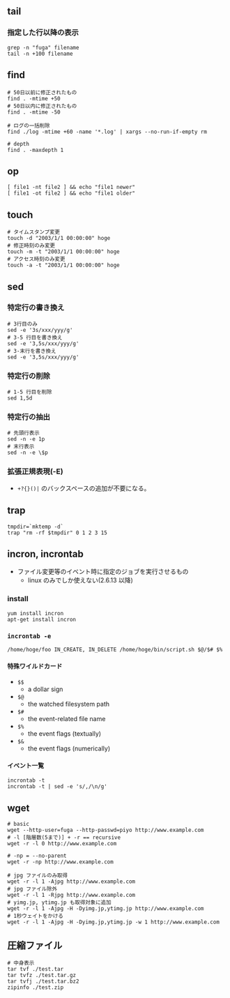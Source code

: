 ## tail
### 指定した行以降の表示

```
grep -n "fuga" filename
tail -n +100 filename
```

## find 

```
# 50日以前に修正されたもの
find . -mtime +50
# 50日以内に修正されたもの
find . -mtime -50

# ログの一括削除
find ./log -mtime +60 -name '*.log' | xargs --no-run-if-empty rm

# depth
find . -maxdepth 1
```

## op

```
[ file1 -nt file2 ] && echo "file1 newer"
[ file1 -ot file2 ] && echo "file1 older"
```

## touch

```
# タイムスタンプ変更
touch -d "2003/1/1 00:00:00" hoge
# 修正時刻のみ変更
touch -m -t "2003/1/1 00:00:00" hoge
# アクセス時刻のみ変更
touch -a -t "2003/1/1 00:00:00" hoge
```

## sed
### 特定行の書き換え

```
# 3行目のみ
sed -e '3s/xxx/yyy/g'
# 3-5 行目を書き換え
sed -e '3,5s/xxx/yyy/g'
# 3-末行を書き換え
sed -e '3,5s/xxx/yyy/g'
```

### 特定行の削除

```
# 1-5 行目を削除
sed 1,5d
```

### 特定行の抽出

```
# 先頭行表示
sed -n -e 1p
# 末行表示
sed -n -e \$p
```

### 拡張正規表現(-E)
- `+?{}()|` のバックスペースの追加が不要になる。

## trap

```
tmpdir=`mktemp -d`
trap "rm -rf $tmpdir" 0 1 2 3 15
```

## incron, incrontab
- ファイル変更等のイベント時に指定のジョブを実行させるもの
	- linux のみでしか使えない(2.6.13 以降)

### install
```
yum install incron
apt-get install incron
```

### `incrontab -e`

```
/home/hoge/foo IN_CREATE, IN_DELETE /home/hoge/bin/script.sh $@/$# $%
```

#### 特殊ワイルドカード
- `$$`
	- a dollar sign
- `$@`
	- the watched filesystem path
- `$#`
	- the event-related file name
- `$%`
	- the event flags (textually)
- `$&`
	- the event flags (numerically) 

#### イベント一覧

```
incrontab -t
incrontab -t | sed -e 's/,/\n/g'
```

## wget

```
# basic
wget --http-user=fuga --http-passwd=piyo http://www.example.com
# -l [階層数(5まで)] + -r == recursive
wget -r -l 0 http://www.example.com

# -np = --no-parent
wget -r -np http://www.example.com

# jpg ファイルのみ取得
wget -r -l 1 -Ajpg http://www.example.com
# jpg ファイル除外
wget -r -l 1 -Rjpg http://www.example.com
# yimg.jp, ytimg.jp も取得対象に追加
wget -r -l 1 -Ajpg -H -Dyimg.jp,ytimg.jp http://www.example.com
# 1秒ウェイトをかける
wget -r -l 1 -Ajpg -H -Dyimg.jp,ytimg.jp -w 1 http://www.example.com
```

## 圧縮ファイル

```
# 中身表示
tar tvf ./test.tar
tar tvfz ./test.tar.gz
tar tvfj ./test.tar.bz2
zipinfo ./test.zip
```

